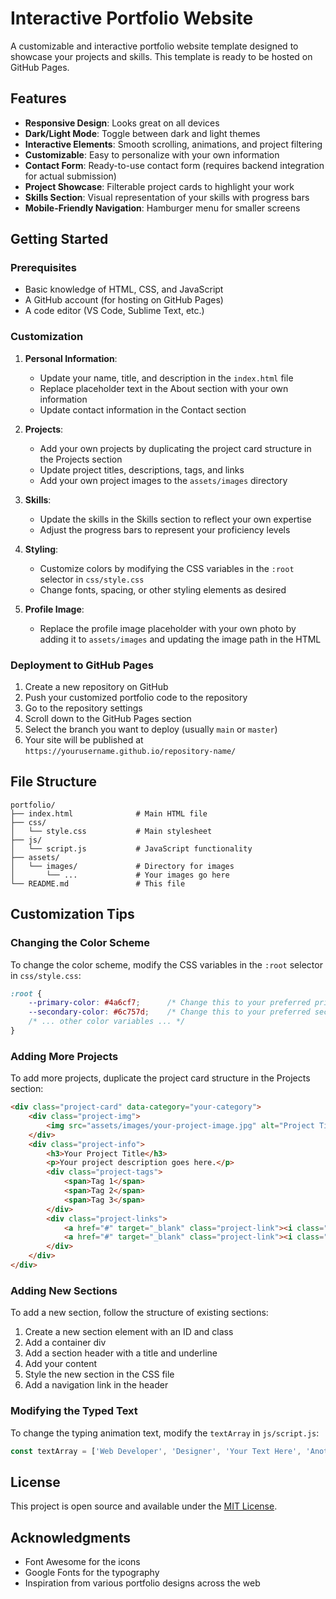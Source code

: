 # Interactive Portfolio Website

A customizable and interactive portfolio website template designed to showcase your projects and skills. This template is ready to be hosted on GitHub Pages.

## Features

- **Responsive Design**: Looks great on all devices
- **Dark/Light Mode**: Toggle between dark and light themes
- **Interactive Elements**: Smooth scrolling, animations, and project filtering
- **Customizable**: Easy to personalize with your own information
- **Contact Form**: Ready-to-use contact form (requires backend integration for actual submission)
- **Project Showcase**: Filterable project cards to highlight your work
- **Skills Section**: Visual representation of your skills with progress bars
- **Mobile-Friendly Navigation**: Hamburger menu for smaller screens

## Getting Started

### Prerequisites

- Basic knowledge of HTML, CSS, and JavaScript
- A GitHub account (for hosting on GitHub Pages)
- A code editor (VS Code, Sublime Text, etc.)

### Customization

1. **Personal Information**:
   - Update your name, title, and description in the `index.html` file
   - Replace placeholder text in the About section with your own information
   - Update contact information in the Contact section

2. **Projects**:
   - Add your own projects by duplicating the project card structure in the Projects section
   - Update project titles, descriptions, tags, and links
   - Add your own project images to the `assets/images` directory

3. **Skills**:
   - Update the skills in the Skills section to reflect your own expertise
   - Adjust the progress bars to represent your proficiency levels

4. **Styling**:
   - Customize colors by modifying the CSS variables in the `:root` selector in `css/style.css`
   - Change fonts, spacing, or other styling elements as desired

5. **Profile Image**:
   - Replace the profile image placeholder with your own photo by adding it to `assets/images` and updating the image path in the HTML

### Deployment to GitHub Pages

1. Create a new repository on GitHub
2. Push your customized portfolio code to the repository
3. Go to the repository settings
4. Scroll down to the GitHub Pages section
5. Select the branch you want to deploy (usually `main` or `master`)
6. Your site will be published at `https://yourusername.github.io/repository-name/`

## File Structure

```
portfolio/
├── index.html              # Main HTML file
├── css/
│   └── style.css           # Main stylesheet
├── js/
│   └── script.js           # JavaScript functionality
├── assets/
│   └── images/             # Directory for images
│       └── ...             # Your images go here
└── README.md               # This file
```

## Customization Tips

### Changing the Color Scheme

To change the color scheme, modify the CSS variables in the `:root` selector in `css/style.css`:

```css
:root {
    --primary-color: #4a6cf7;      /* Change this to your preferred primary color */
    --secondary-color: #6c757d;    /* Change this to your preferred secondary color */
    /* ... other color variables ... */
}
```

### Adding More Projects

To add more projects, duplicate the project card structure in the Projects section:

```html
<div class="project-card" data-category="your-category">
    <div class="project-img">
        <img src="assets/images/your-project-image.jpg" alt="Project Title">
    </div>
    <div class="project-info">
        <h3>Your Project Title</h3>
        <p>Your project description goes here.</p>
        <div class="project-tags">
            <span>Tag 1</span>
            <span>Tag 2</span>
            <span>Tag 3</span>
        </div>
        <div class="project-links">
            <a href="#" target="_blank" class="project-link"><i class="fas fa-external-link-alt"></i> Live Demo</a>
            <a href="#" target="_blank" class="project-link"><i class="fab fa-github"></i> Source Code</a>
        </div>
    </div>
</div>
```

### Adding New Sections

To add a new section, follow the structure of existing sections:

1. Create a new section element with an ID and class
2. Add a container div
3. Add a section header with a title and underline
4. Add your content
5. Style the new section in the CSS file
6. Add a navigation link in the header

### Modifying the Typed Text

To change the typing animation text, modify the `textArray` in `js/script.js`:

```javascript
const textArray = ['Web Developer', 'Designer', 'Your Text Here', 'Another Text'];
```

## License

This project is open source and available under the [MIT License](LICENSE).

## Acknowledgments

- Font Awesome for the icons
- Google Fonts for the typography
- Inspiration from various portfolio designs across the web
